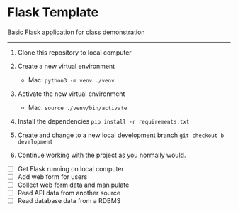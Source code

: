 # Flask Template
Basic Flask application for class demonstration

---
1. Clone this repository to local computer

2. Create a new virtual environment 
    - Mac:  ```python3 -m venv ./venv```
3. Activate the new virtual environment
   - Mac:  ```source ./venv/bin/activate```

4. Install the dependencies ```pip install -r requirements.txt```

5. Create and change to a new local development branch ```git checkout b development```

6. Continue working with the project as you normally would.

- [ ] Get Flask running on local computer
- [ ] Add web form for users
- [ ] Collect web form data and manipulate
- [ ] Read API data from another source
- [ ] Read database data from a RDBMS
